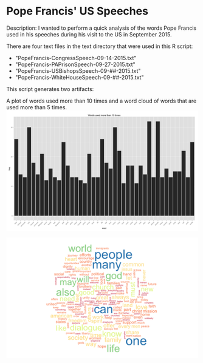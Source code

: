 # Pope Francis' US Speeches

Description:
I wanted to perform a quick analysis of the words Pope Francis used in his speeches during his visit to the US in September 2015.

There are four text files in the text directory that were used in this R script:
- "PopeFrancis-CongressSpeech-09-14-2015.txt"
- "PopeFrancis-PAPrisonSpeech-09-27-2015.txt"
- "PopeFrancis-USBishopsSpeech-09-##-2015.txt"
- "PopeFrancis-WhiteHouseSpeech-09-##-2015.txt"

This script generates two artifacts:

A plot of words used more than 10 times and a word cloud of words that are used more than 5 times.
<img src="https://github.com/wmcraver/PopeFrancisUSSpeeches/raw/master/PopeFrancisSpeech-Words.png">

<img src="https://github.com/wmcraver/PopeFrancisUSSpeeches/raw/master/PopeFrancisSpeech-Wordcloud.png">
